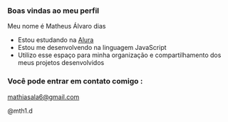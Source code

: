 ### Boas vindas ao meu perfil 

Meu nome é Matheus Álvaro dias 

- Estou estudando na [Alura](https://www.alura.com.br)
- Estou me desenvolvendo na linguagem JavaScript
- Utilizo esse espaço para minha organização e compartilhamento dos meus projetos desenvolvidos

### Você pode entrar em contato comigo :

mathiasala6@gmail.com

@mth1.d
